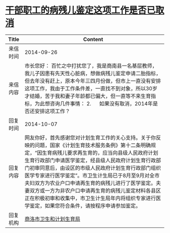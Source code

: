 # <a href="http://www.shangluo.gov.cn/zmhd/ldxxxx.jsp?urltype=leadermail.LeaderMailContentUrl&wbtreeid=1112&leadermailid=2729">干部职工的病残儿鉴定这项工作是否已取消</a>
|Title|Content|
|:---:|---|
|来信时间|2014-09-26|
|来信内容|市长您好： 百忙之中打扰您了，我是商南县一名基层教师，我儿子因患有先天性心脏病，想做病残儿鉴定申请二胎指标，但去年没有赶上，原本今年三四月份做，但市上一直没有安排这项工作，我由于工作条件差，一直找不到对象，所以30岁才结婚，苦于我和妻子年龄都已偏大，但一直等不来生育指标，为此想咨询几件事情： 2.      如果没有取消，2014年是否还安排这项工作？|
|回复时间|2014-10-07|
|回复内容|网友你好，首先感谢您对计划生育工作的关心支持。关于你反映的问题，国家《计划生育技术服务条例》第十二条明确规定，“因生育病残儿要求再生育的，应当向县级人民政府计划生育行政部门申请医学鉴定，经县级人民政府计划生育行政部门初审同意后，由设区的市级人民政府计划生育行政部门组织医学专家进行医学鉴定”。市卫生计生局已于8月至9月对全市夫妇双方为农业户口申请再生育的病残儿进行了医学鉴定。夫妻双方或一方为非农户口申请再生育的病残儿鉴定材料各县区正在积极初审和收集中，市卫生计生局年内将组织专家进行医学鉴定，如果您符合条件，请按程序申请参加鉴定。|
|回复机构|<a href="../../categories/agencies/商洛市卫生和计划生育局.md">商洛市卫生和计划生育局</a>|